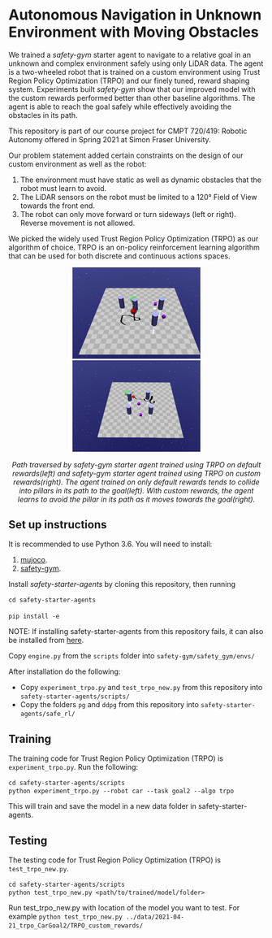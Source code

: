 # Autonomous Navigation in Unknown Environment with Moving Obstacles
We trained a *safety-gym* starter agent to navigate to a relative goal in an unknown and complex environment safely using only LiDAR data. The agent is a two-wheeled robot that is trained on a custom environment using Trust Region Policy Optimization (TRPO) and our finely tuned, reward shaping system. Experiments built *safety-gym* show that our improved model with the custom rewards performed better than other baseline algorithms. The agent is able to reach the goal safely while effectively avoiding the obstacles in its path. 

This repository is part of our course project for CMPT 720/419: Robotic Autonomy offered in Spring 2021 at Simon Fraser University.

Our problem statement added certain constraints on the design of our custom environment as well as the robot:
1) The environment must have static as well as dynamic obstacles that the robot must learn to avoid.
2) The LiDAR sensors on the robot must be limited to a 120&deg; Field of View towards the front end.
3) The robot can only move forward or turn sideways (left or right). Reverse movement is not allowed.

We picked the widely used Trust Region Policy Optimization (TRPO) as our algorithm of choice. TRPO is an on-policy reinforcement learning algorithm that can be used for both discrete and continuous actions spaces.

<p align="center">
    <img src="./images/trpo_base.png" width="50%">
    <img src="./images/trpo_custom.png" width="50%">
</p>
<p align="center">
    <em>Path traversed by <em>safety-gym</em> starter agent trained using TRPO on default rewards(left) and <em>safety-gym</em> starter agent trained using TRPO on custom rewards(right). The agent trained on only default rewards tends to collide into pillars in its path to the goal(left). With custom rewards, the agent learns to avoid the pillar in its path as it moves towards the goal(right).</em>
</p>

## Set up instructions
It is recommended to use Python 3.6. You will need to install:
1) [mujoco](http://www.mujoco.org/index.html).
2) [safety-gym](https://github.com/openai/safety-gym).

Install *safety-starter-agents* by cloning this repository, then running
```
cd safety-starter-agents

pip install -e
```
NOTE: If installing safety-starter-agents from this repository fails, it can also be installed from [here](https://github.com/openai/safety-starter-agents).

Copy `engine.py` from the `scripts` folder into `safety-gym/safety_gym/envs/`

 After installation do the following:
* Copy `experiment_trpo.py` and `test_trpo_new.py` from this repository into `safety-starter-agents/scripts/` 
* Copy the folders `pg` and `ddpg` from this repository into `safety-starter-agents/safe_rl/` 

## Training
The training code for Trust Region Policy Optimization (TRPO) is `experiment_trpo.py`. Run the following:
```
cd safety-starter-agents/scripts
python experiment_trpo.py --robot car --task goal2 --algo trpo
```
This will train and save the model in a new data folder in safety-starter-agents.

## Testing
The testing code for Trust Region Policy Optimization (TRPO) is `test_trpo_new.py`.
```
cd safety-starter-agents/scripts
python test_trpo_new.py <path/to/trained/model/folder>
```
Run test_trpo_new.py with location of the model you want to test. For example `python test_trpo_new.py ../data/2021-04-21_trpo_CarGoal2/TRPO_custom_rewards/`
